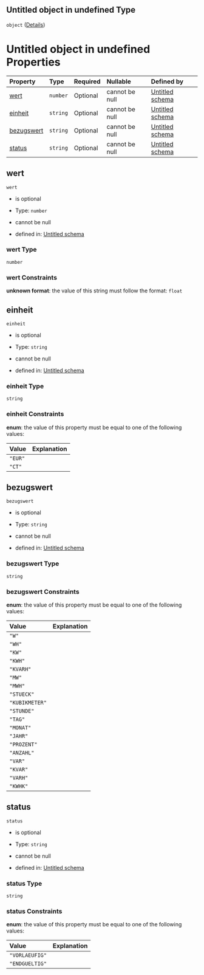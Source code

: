 ## Untitled object in undefined Type

`object` ([Details](preis.md))

# Untitled object in undefined Properties

| Property                  | Type     | Required | Nullable       | Defined by                                                                                                                                                                 |
| :------------------------ | :------- | :------- | :------------- | :------------------------------------------------------------------------------------------------------------------------------------------------------------------------- |
| [wert](#wert)             | `number` | Optional | cannot be null | [Untitled schema](preis-properties-wert.md "https://raw.githubusercontent.com/conuti-gmbh/bo4e-schema/master/schemas/v1/com/Preis.schema.json#/properties/wert")           |
| [einheit](#einheit)       | `string` | Optional | cannot be null | [Untitled schema](waehrungseinheit.md "https://raw.githubusercontent.com/conuti-gmbh/bo4e-schema/master/schemas/v1/enum/Waehrungseinheit.schema.json#/properties/einheit") |
| [bezugswert](#bezugswert) | `string` | Optional | cannot be null | [Untitled schema](mengeneinheit.md "https://raw.githubusercontent.com/conuti-gmbh/bo4e-schema/master/schemas/v1/enum/Mengeneinheit.schema.json#/properties/bezugswert")    |
| [status](#status)         | `string` | Optional | cannot be null | [Untitled schema](preisstatus.md "https://raw.githubusercontent.com/conuti-gmbh/bo4e-schema/master/schemas/v1/enum/Preisstatus.schema.json#/properties/status")            |

## wert



`wert`

*   is optional

*   Type: `number`

*   cannot be null

*   defined in: [Untitled schema](preis-properties-wert.md "https://raw.githubusercontent.com/conuti-gmbh/bo4e-schema/master/schemas/v1/com/Preis.schema.json#/properties/wert")

### wert Type

`number`

### wert Constraints

**unknown format**: the value of this string must follow the format: `float`

## einheit



`einheit`

*   is optional

*   Type: `string`

*   cannot be null

*   defined in: [Untitled schema](waehrungseinheit.md "https://raw.githubusercontent.com/conuti-gmbh/bo4e-schema/master/schemas/v1/enum/Waehrungseinheit.schema.json#/properties/einheit")

### einheit Type

`string`

### einheit Constraints

**enum**: the value of this property must be equal to one of the following values:

| Value   | Explanation |
| :------ | :---------- |
| `"EUR"` |             |
| `"CT"`  |             |

## bezugswert



`bezugswert`

*   is optional

*   Type: `string`

*   cannot be null

*   defined in: [Untitled schema](mengeneinheit.md "https://raw.githubusercontent.com/conuti-gmbh/bo4e-schema/master/schemas/v1/enum/Mengeneinheit.schema.json#/properties/bezugswert")

### bezugswert Type

`string`

### bezugswert Constraints

**enum**: the value of this property must be equal to one of the following values:

| Value          | Explanation |
| :------------- | :---------- |
| `"W"`          |             |
| `"WH"`         |             |
| `"KW"`         |             |
| `"KWH"`        |             |
| `"KVARH"`      |             |
| `"MW"`         |             |
| `"MWH"`        |             |
| `"STUECK"`     |             |
| `"KUBIKMETER"` |             |
| `"STUNDE"`     |             |
| `"TAG"`        |             |
| `"MONAT"`      |             |
| `"JAHR"`       |             |
| `"PROZENT"`    |             |
| `"ANZAHL"`     |             |
| `"VAR"`        |             |
| `"KVAR"`       |             |
| `"VARH"`       |             |
| `"KWHK"`       |             |

## status



`status`

*   is optional

*   Type: `string`

*   cannot be null

*   defined in: [Untitled schema](preisstatus.md "https://raw.githubusercontent.com/conuti-gmbh/bo4e-schema/master/schemas/v1/enum/Preisstatus.schema.json#/properties/status")

### status Type

`string`

### status Constraints

**enum**: the value of this property must be equal to one of the following values:

| Value          | Explanation |
| :------------- | :---------- |
| `"VORLAEUFIG"` |             |
| `"ENDGUELTIG"` |             |

